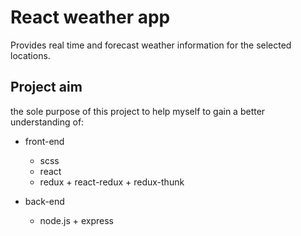 

# React weather app
Provides real time and forecast weather information for the selected locations.

## Project aim
the sole purpose of this project to help myself to gain a better understanding of:
- front-end
  - scss
  - react
  - redux + react-redux + redux-thunk
  
- back-end
  - node.js + express
